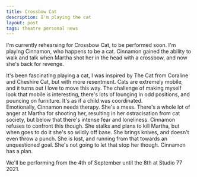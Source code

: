 ```yaml
---
title: Crossbow Cat
description: I'm playing the cat 
layout: post
tags: theatre personal news
---
```


I'm currently rehearsing for Crossbow Cat, to be performed soon. I'm playing Cinnamon, who happens to be a cat.
Cinnamon gained the ability to walk and talk when Martha shot her in the head with a crossbow, and now she's back for revenge.

It's been fascinating playing a cat, I was inspired by The Cat from Coraline and Cheshire Cat, but with more resentment.
Cats are extremely mobile, and it turns out I love to move this way. The challenge of making myself look that mobile is interesting, there's lots of lounging in odd positions, and pouncing on furniture. It's as if a child was coordinated.  
Emotionally, Cinnamon needs therapy. She's a mess. There's a whole lot of anger at Martha for shooting her, resulting in her ostracisation from cat society, but below that there's intense fear and loneliness. Cinnamon refuses to confront this though. She stalks and plans to kill Martha, but when goes to do it she's so wildly off base. She brings knives, and doesn't even throw a punch. She is lost, and running from that towards an unquestioned goal. She's not going to let that stop her though. Cinnamon has a plan.

We'll be performing from the 4th of September until the 8th at Studio 77 2021.